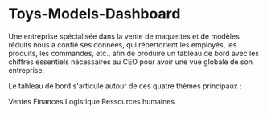 # Toys-Models-Dashboard
Une entreprise spécialisée dans la vente de maquettes et de modèles réduits nous a confié ses données, qui répertorient les employés, les produits, les commandes, etc., afin de produire un tableau de bord avec les chiffres essentiels nécessaires au CEO pour avoir une vue globale de son entreprise. 

Le tableau de bord s'articule autour de ces quatre thèmes principaux :  

Ventes
Finances
Logistique
Ressources humaines
